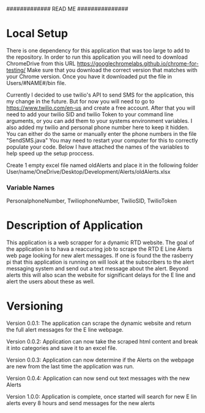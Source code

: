 #############   READ ME   ###############

# Local Setup

There is one dependency for this application that was too large to add to the repository. 
In order to run this application you will need  to download ChromeDrive from this URL 
https://googlechromelabs.github.io/chrome-for-testing/ 
Make sure that you download the correct version that matches with your Chrome version. 
Once you have it downloaded put the file in Users/#NAME#/bin file.

Currently I decided to use twilio's API to send SMS for the application, this my change in the 
future. But for now you will need to go to https://www.twilio.com/en-us and create a free account. 
After that you will need to add your twilio SID and twilio Token to your command line arguments, or you
can add them to your systems environment variables. I also added my twilio and personal phone number here
to keep it hidden. You can either do the same or manually enter the phone numbers in the file "SendSMS.java"
You may need to restart your computer for this to correctly populate your code. Below I have attached the names of
the variables to help speed up the setup proccess.

Create 1 empty excel file named oldAlerts and place it in the following folder
User/name/OneDrive/Desktop/Development/Alerts/oldAlerts.xlsx

### Variable Names
PersonalphoneNumber, TwiliophoneNumber, TwilioSID, TwilioToken



# Description of Application

This application is a web scrapper for a dynamic RTD website. The goal of the application 
is to hava a reaccuring job to scrape the RTD E Line Alerts web page looking for new alert
messages. If one is found the the rasberry pi that this application is running on will look 
at the subscribers to the alert messaging system and send out a text message about the alert. 
Beyond alerts this will also scan the website for significant delays for the E line and alert 
the users about these as well. 


# Versioning

Version 0.0.1:
The application can scrape the dynamic website and return the full alert messages for the E line
webpage. 

Version 0.0.2: Application can now take the scraped html content and break it into categories and save it to an excel file.

Version 0.0.3: Application can now determine if the Alerts on the webpage are new from the last time the application was run. 

Version 0.0.4: Application can now send out text messages with the new Alerts

Version 1.0.0: Application is complete, once started will search for new E lin alerts every 8 hours and send messages for the new alerts